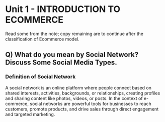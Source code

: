 # Unit 1 - INTRODUCTION TO ECOMMERCE

Read some from the note; copy remaining are to continue after the classification of Ecommerce model.

## Q) What do you mean by Social Network? Discuss Some Social Media Types.

### Definition of Social Network
A social network is an online platform where people connect based on shared interests, activities, backgrounds, or relationships, creating profiles and sharing content like photos, videos, or posts. In the context of e-commerce, social networks are powerful tools for businesses to reach customers, promote products, and drive sales through direct engagement and targeted marketing.